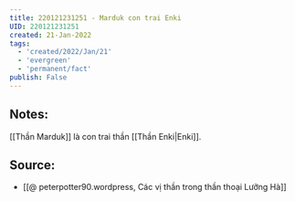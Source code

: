 ```yaml
---
title: 220121231251 - Marduk con trai Enki
UID: 220121231251
created: 21-Jan-2022
tags:
  - 'created/2022/Jan/21'
  - 'evergreen'
  - 'permanent/fact'
publish: False
---
```

## Notes:
[[Thần Marduk]] là con trai thần [[Thần Enki|Enki]].

## Source:
- [[@ peterpotter90.wordpress, Các vị thần trong thần thoại Lưỡng Hà]]

